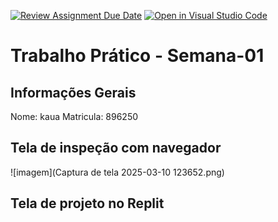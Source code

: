 [![Review Assignment Due Date](https://classroom.github.com/assets/deadline-readme-button-22041afd0340ce965d47ae6ef1cefeee28c7c493a6346c4f15d667ab976d596c.svg)](https://classroom.github.com/a/SEqSgEYu)
[![Open in Visual Studio Code](https://classroom.github.com/assets/open-in-vscode-2e0aaae1b6195c2367325f4f02e2d04e9abb55f0b24a779b69b11b9e10269abc.svg)](https://classroom.github.com/online_ide?assignment_repo_id=18602338&assignment_repo_type=AssignmentRepo)
# Trabalho Prático - Semana-01

## Informações Gerais
Nome: kaua
Matricula: 896250

## Tela de inspeção com navegador
![imagem](Captura de tela 2025-03-10 123652.png)

## Tela de projeto no Replit

